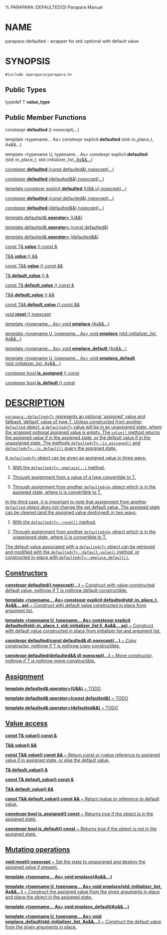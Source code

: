 % PARAPARA::DEFAULTED(3) Parapara Manual

# NAME

parapara::defaulted<T> - wrapper for std::optional with default value

# SYNOPSIS

```
#include <parapara/parapara.h>
```

## Public Types

typedef T **value_type**

## Public Member Functions

constexpr **defaulted** () noexcept(...)

template <typename... As> constexpr explicit **defaulted** (std::in_place_t, As&&...)

template <typename U, typename... As> constexpr explicit **defaulted** (std::in_place_t, std::initializer_list<U>, As&&...)

constexpr **defaulted** (const defaulted&) noexcept(...)

constexpr **defaulted** (defaulted&&) noexcept(...)

template <typename U> constexpr explicit **defaulted** (U&& u) noexcept(...)

constexpr **defaulted** (const defaulted<U>&) noexcept(...)

constexpr **defaulted** (defaulted<U>&&) noexcept(...)

template <typename U> defaulted<T>& **operator=** (U&&)

template <typename U> defaulted<T>& **operator=** (const defaulted<U>&)

template <typename U> defaulted<T>& **operator=** (defaulted<U>&&)

const T& **value** () const &

T&& **value** () &&

const T&& **value** () const &&

T& **default_value** () &

const T& **default_value** () const &

T&& **default_value** () &&

const T&& **default_value** () const &&

void **reset** () noexcept

template <typename... As> void **emplace** (As&&...)

template <typename U, typename... As> void **emplace** (std::initializer_list<U>, As&&...)

template <typename... As> void **emplace_default** (As&&...)

template <typename U, typename... As> void **emplace_default** (std::initializer_list<U>, As&&...)

constexpr bool **is_assigned** () const

constexpr bool **is_default** () const

# DESCRIPTION

`parapara::defaulted<T>` represents an optional 'assigned' value and fallback
'default' value of type T. Unless constructed from another `defaulted` object,
a `defaulted<T>` value will be in an unassigned state, where the wrapped
optional assigned value is empty. The `value()` method returns the assigned
value if in the assigned state, or the default value if in the unassigned
state. The methods `defaulted<T>::is_assigned()` and `defaulted<T>::is_default()`
query the assigned state.

A `defaulted<T>` object can be given an assigned value in three ways:

1. With the `defaulted<T>::emplace(..)` method.

2. Through assignment from a value of a type convertible to T.

3. Through assignment from another `defaulted<U>` object which is in the assigned state, where U is convertible to T.

In the third case, it is important to note that assignment from another `defaulted` object _does not_ change the
set default value. The assigned state can be cleared (and the assigned value destroyed) in two ways:

1. With the `defaulted<T>::reset()` method.

2. Through assignment from another `defaulted<U>` object which is in the unassigned state, where U is convertible to T.

The default value associated with a `defaulted<T>` object can be retrieved and modified with the
`defaulted<T>::default_value()` method, or constructed in-place with `defaulted<T>::emplace_default()`.

## Constructors

**constexpr defaulted() noexcept(...)**
 ~  Construct with value-constructed default value, nothrow if T is nothrow default-constructible.

**template <typename... As> constexpr explicit defaulted(std::in_place_t, As&&... as)**
 ~  Construct with default value constructed in place from argument list.

**template <typename U, typename... As> constexpr explicit defaulted(std::in_place_t, std::initializer_list<U> il, As&&... as)**
 ~  Construct with default value constructed in place from initializer list and argument list.

**constexpr defaulted(const defaulted& d) noexcept(...)**
 ~  Copy constructor, nothrow if T is nothrow copy-constructible.

**constexpr defaulted(defaulted&& d) noexcept(...)**
 ~  Move constructor, nothrow if T is nothrow move-constructible.

## Assignment

**template <typename U> defaulted<T>& operator=(U&&)**
 ~ TODO

**template <typename U> defaulted<T>& operator=(const defaulted<U>&)**
 ~ TODO

**template <typename U> defaulted<T>& operator=(defaulted<U>&&)**
 ~ TODO

## Value access

**const T& value() const &**

**T&& value() &&**

**const T&& value() const &&**
~ Return const or rvalue reference to assigned value if in assigned state, or else the default value.

**T& default_value() &**

**const T& default_value() const &**

**T&& default_value() &&**

**const T&& default_value() const &&**
~ Return lvalue or reference to default value.

**constexpr bool is_assigned() const**
~ Returns true if the object is in the assigned state.

**constexpr bool is_default() const**
~ Returns true if the object is not in the assigned state.

## Mutating operations

**void **reset**() noexcept**
~ Set the state to unassigned and destroy the assigned value if present.

**template <typename... As> void emplace(As&&...)**

**template <typename U, typename... As> void emplace(std::initializer_list<U>, As&&...)**
~ Construct the assigned value from the given arguments in place and place the object in the assigned state.

**template <typename... As> void emplace_default(As&&...)**

**template <typename U, typename... As> void emplace_default(std::initializer_list<U>, As&&...)**
~ Construct the default value from the given arguments in place.

